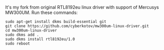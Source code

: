 It's my fork from original RTL8192eu linux driver with support of Mercusys MW300UM.
Run these commands:

```
sudo apt-get install dkms build-essential git
git clone https://github.com/cyberkotov/mw300um-linux-driver.git
cd mw300um-linux-driver
sudo dkms add .
sudo dkms install rtl8192eu/1.0
sudo reboot
```




